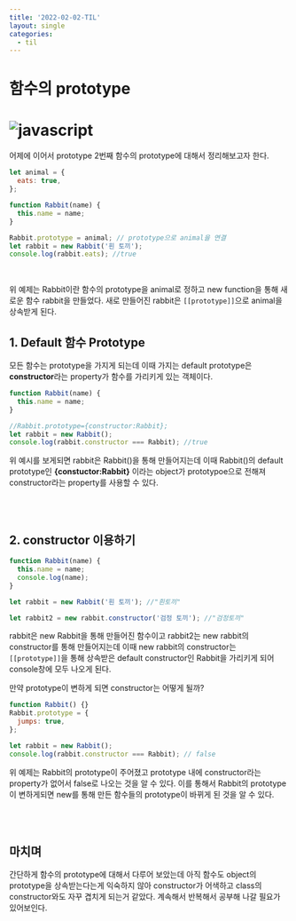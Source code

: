 ```yaml
---
title: '2022-02-02-TIL'
layout: single
categories:
  - til
---
```


# 함수의 prototype

# ![javascript](https://upload.wikimedia.org/wikipedia/commons/thumb/9/99/Unofficial_JavaScript_logo_2.svg/210px-Unofficial_JavaScript_logo_2.svg.png)

어제에 이어서 prototype 2번째 함수의 prototype에 대해서 정리해보고자 한다.

```javascript
let animal = {
  eats: true,
};

function Rabbit(name) {
  this.name = name;
}

Rabbit.prototype = animal; // prototype으로 animal을 연결
let rabbit = new Rabbit('흰 토끼');
console.log(rabbit.eats); //true
```

<br>

위 예제는 Rabbit이란 함수의 prototype을 animal로 정하고 new function을 통해 새로운 함수 rabbit을 만들었다. 새로 만들어진 rabbit은 `[[prototype]]`으로 animal을 상속받게 된다.

## 1. Default 함수 Prototype

모든 함수는 prototype을 가지게 되는데 이때 가지는 default prototype은 **constructor**라는 property가 함수를 가리키게 있는 객체이다.

```javascript
function Rabbit(name) {
  this.name = name;
}

//Rabbit.prototype={constructor:Rabbit};
let rabbit = new Rabbit();
console.log(rabbit.constructor === Rabbit); //true
```

위 예시를 보게되면 rabbit은 Rabbit()을 통해 만들어지는데 이때 Rabbit()의 default prototype인 **{constuctor:Rabbit}** 이라는 object가 prototypoe으로 전해져 constructor라는 property를 사용할 수 있다.

<br>
<br>

## 2. constructor 이용하기

```javascript
function Rabbit(name) {
  this.name = name;
  console.log(name);
}

let rabbit = new Rabbit('흰 토끼'); //"흰토끼"

let rabbit2 = new rabbit.constructor('검정 토끼'); //"검정토끼"
```

rabbit은 new Rabbit을 통해 만들어진 함수이고 rabbit2는 new rabbit의 constructor를 통해 만들어지는데 이때 new rabbit의 constructor는 `[[prototype]]`을 통해 상속받은 default constructor인 Rabbit을 가리키게 되어 console창에 모두 나오게 된다.

만약 prototype이 변하게 되면 constructor는 어떻게 될까?

```javascript
function Rabbit() {}
Rabbit.prototype = {
  jumps: true,
};

let rabbit = new Rabbit();
console.log(rabbit.constructor === Rabbit); // false
```

위 예제는 Rabbit의 prototype이 주어졌고 prototype 내에 constructor라는 property가 없어서 false로 나오는 것을 알 수 있다. 이를 통해서 Rabbit의 prototype이 변하게되면 new를 통해 만든 함수들의 prototype이 바뀌게 된 것을 알 수 있다.

<br>
<br>

## 마치며

간단하게 함수의 prototype에 대해서 다루어 보았는데 아직 함수도 object의 prototype을 상속받는다는게 익숙하지 않아 constructor가 어색하고 class의 constructor와도 자꾸 겹치게 되는거 같았다. 계속해서 반복해서 공부해 나갈 필요가 있어보인다.
